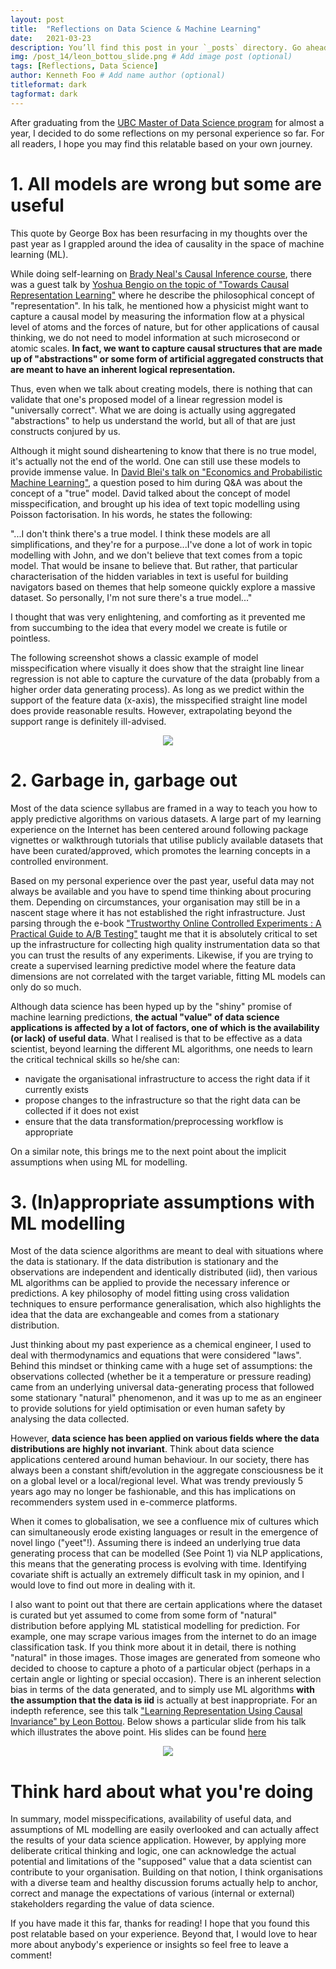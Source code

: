 ```yaml
---
layout: post
title:  "Reflections on Data Science & Machine Learning"
date:   2021-03-23
description: You’ll find this post in your `_posts` directory. Go ahead and edit it and re-build the site to see your changes. # Add post description (optional)
img: /post_14/leon_bottou_slide.png # Add image post (optional)
tags: [Reflections, Data Science]
author: Kenneth Foo # Add name author (optional)
titleformat: dark
tagformat: dark
---
```


After graduating from the [UBC Master of Data Science program](https://masterdatascience.ubc.ca/) for almost a year, I decided to do some reflections on my personal experience so far. For all readers, I hope you may find this relatable based on your own journey.

# 1. All models are wrong but some are useful

This quote by George Box has been resurfacing in my thoughts over the past year as I grappled around the idea of causality in the space of machine learning (ML). 

While doing self-learning on [Brady Neal's Causal Inference course](https://www.bradyneal.com/causal-inference-course), there was a guest talk by [Yoshua Bengio on the topic of "Towards Causal Representation Learning"](https://youtu.be/rKZJ0TJWvTk?t=167) where he describe the philosophical concept of "representation". In his talk, he mentioned how a physicist might want to capture a causal model by measuring the information flow at a physical level of atoms and the forces of nature, but for other applications of causal thinking, we do not need to model information at such microsecond or atomic scales. __In fact, we want to capture causal structures that are made up of "abstractions" or some form of artificial aggregated constructs that are meant to have an inherent logical representation.__

Thus, even when we talk about creating models, there is nothing that can validate that one's proposed model of a linear regression model is "universally correct". What we are doing is actually using aggregated "abstractions" to help us understand the world, but all of that are just constructs conjured by us.

Although it might sound disheartening to know that there is no true model, it's actually not the end of the world. One can still use these models to provide immense value. In [David Blei's talk on "Economics and Probabilistic Machine Learning"](https://youtu.be/zwcjJQoK8_Q?list=WL&t=3524), a question posed to him during Q&A was about the concept of a "true" model. David talked about the concept of model misspecification, and brought up his idea of text topic modelling using Poisson factorisation. In his words, he states the following:

"...I don't think there's a true model. I think these models are all simplifications, and they're for a purpose...I've done a lot of work in topic modelling with John, and we don't believe that text comes from a topic model. That would be insane to believe that. But rather, that particular characterisation of the hidden variables in text is useful for building navigators based on themes that help someone quickly explore a massive dataset. So personally, I'm not sure there's a true model..."

I thought that was very enlightening, and comforting as it prevented me from succumbing to the idea that every model we create is futile or pointless.

The following screenshot shows a classic example of model misspecification where visually it does show that the straight line linear regression is not able to capture the curvature of the data (probably from a higher order data generating process). As long as we predict within the support of the feature data (x-axis), the misspecified straight line model does provide reasonable results. However, extrapolating beyond the support range is definitely ill-advised.

<p align="center">
    <img src="{{site.baseurl}}/assets/img/post_14/model_misspecification.png"/> 
</p>


# 2. Garbage in, garbage out

Most of the data science syllabus are framed in a way to teach you how to apply predictive algorithms on various datasets. A large part of my learning experience on the Internet has been centered around following package vignettes or walkthrough tutorials that utilise publicly available datasets that have been curated/approved, which promotes the learning concepts in a controlled environment. 

Based on my personal experience over the past year, useful data may not always be available and you have to spend time thinking about procuring them. Depending on circumstances, your organisation may still be in a nascent stage where it has not established the right infrastructure. Just parsing through the e-book ["Trustworthy Online Controlled Experiments : A Practical Guide to A/B Testing"](https://experimentguide.com/) taught me that it is absolutely critical to set up the infrastructure for collecting high quality instrumentation data so that you can trust the results of any experiments. Likewise, if you are trying to create a supervised learning predictive model where the feature data dimensions are not correlated with the target variable, fitting ML models can only do so much. 

Although data science has been hyped up by the "shiny" promise of machine learning predictions, __the actual "value" of data science applications is affected by a lot of factors, one of which is the availability (or lack) of useful data__. What I realised is that to be effective as a data scientist, beyond learning the different ML algorithms, one needs to learn the critical technical skills so he/she can:
- navigate the organisational infrastructure to access the right data if it currently exists
- propose changes to the infrastructure so that the right data can be collected if it does not exist
- ensure that the data transformation/preprocessing workflow is appropriate

On a similar note, this brings me to the next point about the implicit assumptions when using ML for modelling.

# 3. (In)appropriate assumptions with ML modelling

Most of the data science algorithms are meant to deal with situations where the data is stationary. If the data distribution is stationary and the observations are independent and identically distributed (iid), then various ML algorithms can be applied to provide the necessary inference or predictions. A key philosophy of model fitting using cross validation techniques to ensure performance generalisation, which also highlights the idea that the data are exchangeable and comes from a stationary distribution.

Just thinking about my past experience as a chemical engineer, I used to deal with thermodynamics and equations that were considered "laws". Behind this mindset or thinking came with a huge set of assumptions: the observations collected (whether be it a temperature or pressure reading) came from an underlying universal data-generating process that followed some stationary "natural" phenomenon, and it was up to me as an engineer to provide solutions for yield optimisation or even human safety by analysing the data collected.

However, __data science has been applied on various fields where the data distributions are highly not invariant__. Think about data science applications centered around human behaviour. In our society, there has always been a constant shift/evolution in the aggregate consciousness be it on a global level or a local/regional level. What was trendy previously 5 years ago may no longer be fashionable, and this has implications on recommenders system used in e-commerce platforms. 

When it comes to globalisation, we see a confluence mix of cultures which can simultaneously erode existing languages or result in the emergence of novel lingo ("yeet"!). Assuming there is indeed an underlying true data generating process that can be modelled (See Point 1) via NLP applications, this means that the generating process is evolving with time. Identifying covariate shift is actually an extremely difficult task in my opinion, and I would love to find out more in dealing with it.

I also want to point out that there are certain applications where the dataset is curated but yet assumed to come from some form of "natural" distribution before applying ML statistical modelling for prediction. For example, one may scrape various images from the internet to do an image classification task. If you think more about it in detail, there is nothing "natural" in those images. Those images are generated from someone who decided to choose to capture a photo of a particular object (perhaps in a certain angle or lighting or special occasion). There is an inherent selection bias in terms of the data generated, and to simply use ML algorithms __with the assumption that the data is iid__ is actually at best inappropriate. For an indepth reference, see this talk ["Learning Representation Using Causal Invariance" by Leon Bottou](https://youtu.be/yFXPU2lMNdk?t=446). Below shows a particular slide from his talk which illustrates the above point. His slides can be found [here](https://leon.bottou.org/slides/invariances/invariances.pdf)

<p align="center">
    <img src="{{site.baseurl}}/assets/img/post_14/leon_bottou_slide.png"/> 
</p>

# Think hard about what you're doing

In summary, model misspecifications, availability of useful data, and assumptions of ML modelling are easily overlooked and can actually affect the results of your data science application. However, by applying more deliberate critical thinking and logic, one can acknowledge the actual potential and limitations of the "supposed" value that a data scientist can contribute to your organisation. Building on that notion, I think organisations with a diverse team and healthy discussion forums actually help to anchor, correct and manage the expectations of various (internal or external) stakeholders regarding the value of data science.

If you have made it this far, thanks for reading! I hope that you found this post relatable based on your experience. Beyond that, I would love to hear more about anybody's experience or insights so feel free to leave a comment!